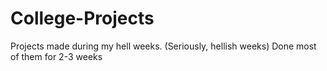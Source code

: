 # College-Projects
Projects made during my hell weeks. (Seriously, hellish weeks) Done most of them for 2-3 weeks
